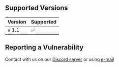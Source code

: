 

 <h2>Supported Versions</h2>



| Version | Supported          |
| ------- | ------------------ |
| v 1.1   | :white_check_mark: |

## Reporting a Vulnerability

Contact with us on our <a href="https://vivibot.online/discord">Discord server</a> or using
<a href="support@vivibot.online">e-mail</a>
